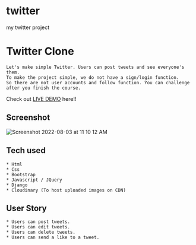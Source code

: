 # twitter
my twitter project


# Twitter Clone
```
Let's make simple Twitter. Users can post tweets and see everyone's them.
To make the project simple, we do not have a sign/login function.
So there are not user accounts and follow function. You can challenge after you finish the course.
```
Check out [LIVE DEMO](https://bablutwitter-clone.herokuapp.com/) here!!
## Screenshot
![Screenshot 2022-08-03 at 11 10 12 AM](https://user-images.githubusercontent.com/109030441/182532453-9a68eaf6-7133-4ec7-8420-2a23207088f9.png)


## Tech used
```
* Html
* Css
* Bootstrap
* Javascript / JQuery
* Django
* Cloudinary (To host uploaded images on CDN)
```
## User Story
```
* Users can post tweets.
* Users can edit tweets.
* Users can delete tweets.
* Users can send a like to a tweet.
```
